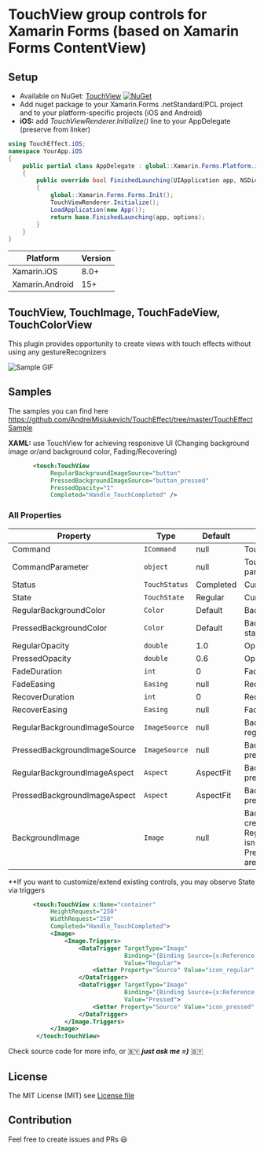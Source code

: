 # TouchView group controls for Xamarin Forms (based on Xamarin Forms ContentView)

## Setup
* Available on NuGet: [TouchView](http://www.nuget.org/packages/TouchView) [![NuGet](https://img.shields.io/nuget/v/TouchView.svg?label=NuGet)](https://www.nuget.org/packages/TouchView)
* Add nuget package to your Xamarin.Forms .netStandard/PCL project and to your platform-specific projects (iOS and Android)
* **iOS:** add *TouchViewRenderer.Initialize()* line to your AppDelegate (preserve from linker)
```csharp
using TouchEffect.iOS;
namespace YourApp.iOS
{
    public partial class AppDelegate : global::Xamarin.Forms.Platform.iOS.FormsApplicationDelegate
    {
        public override bool FinishedLaunching(UIApplication app, NSDictionary options)
        {
            global::Xamarin.Forms.Forms.Init();
            TouchViewRenderer.Initialize();
            LoadApplication(new App());
            return base.FinishedLaunching(app, options);
        }
    }
}
```

|Platform|Version|
| ------------------- | ------------------- |
|Xamarin.iOS|8.0+|
|Xamarin.Android|15+|

## TouchView, TouchImage, TouchFadeView, TouchColorView
This plugin provides opportunity to create views with touch effects without using any gestureRecognizers

![Sample GIF](https://media.giphy.com/media/5BUTDOexcuBUvKxkPy/giphy.gif)

## Samples
The samples you can find here https://github.com/AndreiMisiukevich/TouchEffect/tree/master/TouchEffectSample

**XAML:** use TouchView for achieving responisve UI (Changing background image or/and background color, Fading/Recovering)
```xml
       <touch:TouchView
            RegularBackgroundImageSource="button"
            PressedBackgroundImageSource="button_pressed"
            PressedOpacity="1"
            Completed="Handle_TouchCompleted" />
```

### All Properties

Property | Type | Default | Description
--- | --- | --- | ---
Command | `ICommand` | null | Touch Command handler
CommandParameter | `object` | null | Touch Command handler parameter
Status | `TouchStatus` | Completed | Current touch status
State | `TouchState` | Regular | Current touch state
RegularBackgroundColor | `Color` | Default | Background color of regular state
PressedBackgroundColor | `Color` | Default | Background color of pressed state
RegularOpacity | `double` | 1.0 | Opacity of regular state
PressedOpacity | `double` | 0.6 | Opacity of pressed state
FadeDuration | `int` | 0 | Fade animation duration
FadeEasing | `Easing` | null | Recover animation easing
RecoverDuration | `int` | 0 | Recover animation duration
RecoverEasing | `Easing` | null | Fade animation easing
RegularBackgroundImageSource | `ImageSource` | null | Background image source of regular state
PressedBackgroundImageSource | `ImageSource` | null | Background image source of pressed state
RegularBackgroundImageAspect | `Aspect` | AspectFit | Background image aspect of pressed state
PressedBackgroundImageAspect | `Aspect` | AspectFit | Background image aspect of pressed state
BackgroundImage | `Image` | null | Background control (it will be created automatically, if RegularBackgroundImageAspect isn't null or PressedBackgroundImageSource aren't isn't null


**If you want to customize/extend existing controls, you may observe State via triggers
```xml
       <touch:TouchView x:Name="container"
            HeightRequest="250"
            WidthRequest="250"
            Completed="Handle_TouchCompleted">
            <Image>
                <Image.Triggers>
                    <DataTrigger TargetType="Image" 
                                 Binding="{Binding Source={x:Reference container}, Path=State}"
                                 Value="Regular">
                        <Setter Property="Source" Value="icon_regular" />
                    </DataTrigger>
                    <DataTrigger TargetType="Image" 
                                 Binding="{Binding Source={x:Reference container}, Path=State}"
                                 Value="Pressed">
                        <Setter Property="Source" Value="icon_pressed" />
                    </DataTrigger>
                </Image.Triggers>
            </Image>
        </touch:TouchView>
```

Check source code for more info, or 🇧🇾 ***just ask me =)*** 🇧🇾

## License
The MIT License (MIT) see [License file](LICENSE)

## Contribution
Feel free to create issues and PRs 😃

